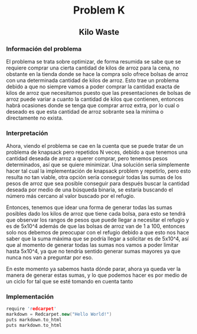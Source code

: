 <h1 align="center">Problem K</h1>
<h2 align="center">Kilo Waste</h2>

<p>
  <h3>Información del problema</h3>
  El problema se trata sobre optimizar, de forma resumida se sabe que se requiere comprar una cierta cantidad de kilos de arroz para la cena, no obstante en la tienda 
  donde se hace la compra solo ofrece bolsas de arroz con una determinada cantidad de kilos de arroz. Esto trae un problema debido a que no siempre vamos a poder comprar
  la cantidad exacta de kilos de arroz que necesitamos puesto que las presentaciones de bolsas de arroz puede variar a cuanto la cantidad de kilos que contienen, entonces
  habrá ocasiones donde se tenga que comprar arroz extra, por lo cual o deseado es que esta cantidad de arroz sobrante sea la mínima o directamente no exista.
  
  <h3>Interpretación</h3>
  Ahora, viendo el problema se cae en la cuenta que se puede tratar de un problema de knapsack pero repetidos N veces, debido a que tenemos una cantidad deseada de arroz
  a querer comprar, pero tenemos pesos determinados, así que se quiere minimizar. 
  Una solución sería simplemente hacer tal cual la implementación de knapsack problem y repetirlo, pero esto resulta no tan viable, otra opción sería conseguir todas 
  las sumas de los pesos de arroz que sea posible conseguir para después buscar la cantidad deseada por medio de una búsqueda binaria, se estaría buscando el número
  más cercano al valor buscado por el refugio.
  
  Entonces, tenemos que idear una forma de generar todas las sumas posibles dado los kilos de arroz que tiene cada bolsa, para esto se tendrá que observar los rangos de pesos que puede llegar a necesitar el refugio y es de 5x10^4 además de que las bolsas de arroz van de 1 a 100, entonces solo nos debemos de preocupar con el refugio
  debido a que esto nos hace saber que la suma máxima que se podría llegar a solicitar es de 5x10^4, así que al momento de generar todas las sumas nos vamos a poder 
  limitar hasta 5x10^4, ya que no tendría sentido generar sumas mayores ya que nunca nos van a preguntar por eso.
  
  En este momento ya sabemos hasta dónde parar, ahora ya queda ver la manera de generar estas sumas, y lo que podemos hacer es por medio de un ciclo for tal que se esté tomando en cuenta tanto  
</p>



### Implementación

```c++
require 'redcarpet'
markdown = Redcarpet.new("Hello World!")
puts markdown.to_html
puts markdown.to_html
```

